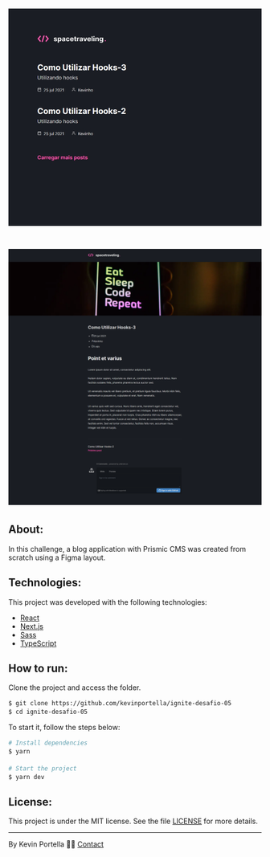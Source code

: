 <h1 align="center">
    <img src='./spacetraveling.jpg'>
</h1>

<h1 align="center">
    <img src='./spacetraveling_post.png'>
</h1>

## About: 

In this challenge, a blog application with Prismic CMS was created from scratch using a Figma layout. 

## Technologies:

This project was developed with the following technologies: 

- [React](https://reactjs.org)
- [Next.js](https://nextjs.org)
- [Sass](https://sass-lang.com)
- [TypeScript](https://www.typescriptlang.org/)

## How to run:

Clone the project and access the folder.

```bash
$ git clone https://github.com/kevinportella/ignite-desafio-05
$ cd ignite-desafio-05
```

To start it, follow the steps below: 
```bash
# Install dependencies
$ yarn

# Start the project 
$ yarn dev
```

## License:

This project is under the MIT license. See the file [LICENSE](LICENSE.md) for more details.

---

By Kevin Portella 👋🏽 [Contact](https://www.linkedin.com/in/kevin-bohry-58a4614b/)

